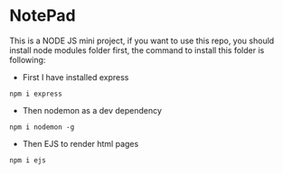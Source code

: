 # NotePad
This is a NODE JS mini project, if you want to use this repo, you should install node modules folder first, the command to install this folder is following:
- First I have installed express
```
npm i express
```
- Then nodemon as a dev dependency
```
npm i nodemon -g
```
- Then EJS to render html pages
```
npm i ejs
```
